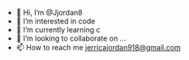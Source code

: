 - 👋 Hi, I’m @Jjordan8
- 👀 I’m interested in code
- 🌱 I’m currently learning c
- 💞️ I’m looking to collaborate on ...
- 📫 How to reach me jerricajordan918@gmail.com

<!---
Jjordan8/Jjordan8 is a ✨ special ✨ repository because its `README.md` (this file) appears on your GitHub profile.
You can click the Preview link to take a look at your changes.
--->

